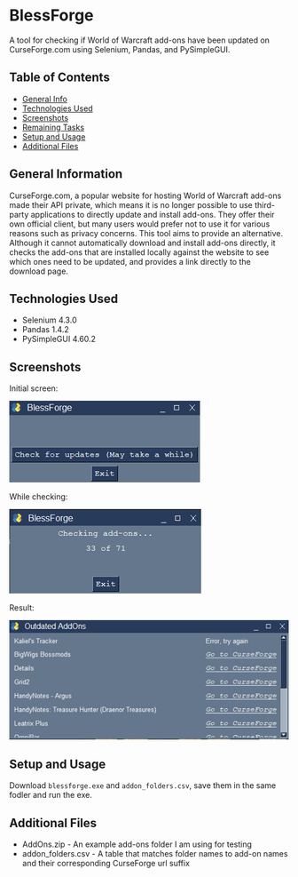 # BlessForge
A tool for checking if World of Warcraft add-ons have been updated on CurseForge.com using Selenium, Pandas, and PySimpleGUI.
## Table of Contents
* [General Info](#general-information)
* [Technologies Used](#technologies-used)
* [Screenshots](#screenshots)
* [Remaining Tasks](#remaining-tasks)
* [Setup and Usage](#setup-and-usage)
* [Additional Files](#additional-files)

## General Information
CurseForge.com, a popular website for hosting World of Warcraft add-ons made their API private, which means it is no longer possible to use third-party applications to directly update and install add-ons. They offer their own official client, but many users would prefer not to use it for various reasons such as privacy concerns. This tool aims to provide an alternative. Although it cannot automatically download and install add-ons directly, it checks the add-ons that are installed locally against the website to see which ones need to be updated, and provides a link directly to the download page.

## Technologies Used
- Selenium 4.3.0
- Pandas 1.4.2
- PySimpleGUI 4.60.2
 
## Screenshots
Initial screen:

![Initial screen](./img/bless-initial.png)

While checking:

![While checking](./img/bless-checking.png)

Result:

![Result](./img/bless-result.png)  

## Setup and Usage
Download `blessforge.exe` and `addon_folders.csv`, save them in the same fodler and run the exe.

## Additional Files
- AddOns.zip - An example add-ons folder I am using for testing
- addon_folders.csv - A table that matches folder names to add-on names and their corresponding CurseForge url suffix
